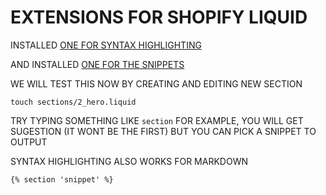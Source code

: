 # EXTENSIONS FOR SHOPIFY LIQUID

INSTALLED [ONE FOR SYNTAX HIGHLIGHTING](https://github.com/panoply/vscode-liquid)

AND INSTALLED [ONE FOR THE SNIPPETS](https://github.com/killalau/vscode-liquid-snippets)

WE WILL TEST THIS NOW BY CREATING AND EDITING NEW SECTION

```
touch sections/2_hero.liquid
```

TRY TYPING SOMETHING LIKE `section` FOR EXAMPLE, YOU WILL GET SUGESTION (IT WONT BE THE FIRST) BUT YOU CAN PICK A SNIPPET TO OUTPUT

SYNTAX HIGHLIGHTING ALSO WORKS FOR MARKDOWN

```liquid
{% section 'snippet' %}
```